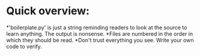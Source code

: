 # Quick overview:

*'boilerplate.py' is just a string reminding readers to look at the source to learn anything. The output is nonsense.
*Files are numbered in the order in which they should be read.
*Don't trust everything you see.  Write your own code to verify.

